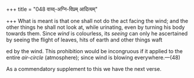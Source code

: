 +++
title = "048 वाय्व्-अग्नि-विप्रम् आदित्यम्"

+++
What is meant is that one shall not do the act facing the wind; and the
other things he shall not look at, while urinating, even by turning his
body towards them. Since *wind* is colourless, its *seeing* can only he
ascertained by seeing the flight of leaves, hits of earth and other
things waft

ed by the wind. This prohibition would be incongruous if it applied to
the entire *air-circle* (atmosphere); since wind is blowing
everywhere.—(48)

As a commendatory supplement to this we have the next verse.



